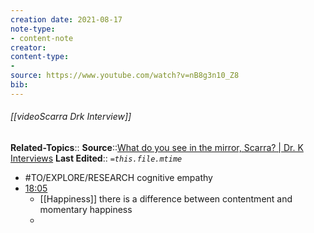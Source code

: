 ```yaml
---
creation date: 2021-08-17
note-type: 
- content-note
creator:
content-type:
- 
source: https://www.youtube.com/watch?v=nB8g3n10_Z8
bib:
---
```


###### [[videoScarra Drk Interview]]
**Related-Topics**:: 
**Source**::[What do you see in the mirror, Scarra? | Dr. K Interviews](https://www.youtube.com/watch?v=nB8g3n10_Z8)
**Last Edited**:: *`=this.file.mtime`*

- #TO/EXPLORE/RESEARCH cognitive empathy
-  [18:05](https://www.youtube.com/watch?v=nB8g3n10_Z8#t=1085.282509721527)
	- [[Happiness]] there is a difference between contentment and momentary happiness
	-  
